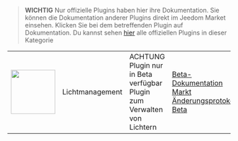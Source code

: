
>**WICHTIG**
>Nur offizielle Plugins haben hier ihre Dokumentation. Sie können die Dokumentation anderer Plugins direkt im Jeedom Market einsehen. Klicken Sie bei dem betreffenden Plugin auf Dokumentation.
>Du kannst sehen [hier](https://market.jeedom.com/index.php?v=d&p=market&type=plugin&categorie=lightmanager) alle offiziellen Plugins in dieser Kategorie


| | | | |
|--- | --- | --- | ---|
|<img src="./beta/._icon.png" class="pluginLogo" width="100" />|Lichtmanagement|ACHTUNG Plugin nur in Beta verfügbar<br/>Plugin zum Verwalten von Lichtern|[Beta-Dokumentation](./beta/index.md)<br/>[Markt](https://market.jeedom.com/index.php?v=d&p=market_display&id=4199)<br/>[Änderungsprotokoll Beta](./beta/changelog.md)|

